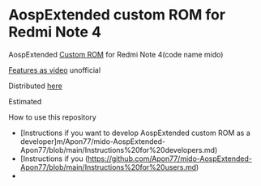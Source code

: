 AospExtended custom ROM for Redmi Note 4
==============================

AospExtended [Custom ROM](https://beebom.com/best-custom-roms-android-phones/) for Redmi Note 4(code name mido)

[Features as video](https://www.youtube.com/watch?v=KuQ9jIVmOXY) unofficial






Distributed [here](https://t.me/rn4downloads/4885)


Estimated 

How to use this repository


* [Instructions if you want to develop AospExtended custom ROM as a developer]m/Apon77/mido-AospExtended-Apon77/blob/main/Instructions%20for%20developers.md)
* [Instructions if you (https://github.com/Apon77/mido-AospExtended-Apon77/blob/main/Instructions%20for%20users.md)
* 
